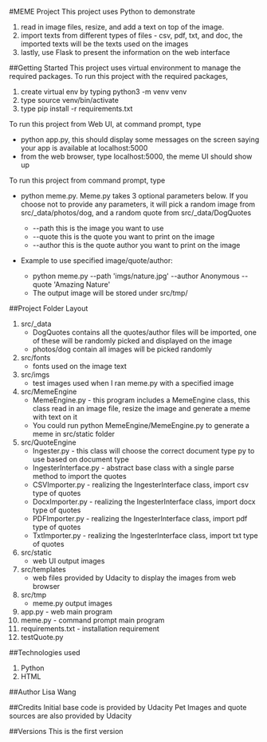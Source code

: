 #MEME Project
This project uses Python to demonstrate 
1. read in image files, resize, and add a text on top of the image.
2. import texts from different types of files - csv, pdf, txt, and doc, the imported texts will be the texts used on the images
3. lastly, use Flask to present the information on the web interface

##Getting Started
This project uses virtual environment to manage the required packages. To run this project with the required packages, 
1. create virtual env by typing python3 -m venv venv
2. type source venv/bin/activate
3. type pip install -r requirements.txt

To run this project from Web UI, at command prompt, type 
* python app.py, this should display some messages on the screen saying your app is available at localhost:5000 
* from the web browser, type localhost:5000, the meme UI should show up

To run this project from command prompt, type 
* python meme.py.  Meme.py takes 3 optional parameters below.  If you choose not to provide any parameters, it will pick a random image from src/_data/photos/dog, and a random quote from src/_data/DogQuotes
  * --path this is the image you want to use
  * --quote this is the quote you want to print on the image
  * --author this is the quote author you want to print on the image
  
* Example to use specified image/quote/author:
  * python meme.py --path 'imgs/nature.jpg' --author Anonymous --quote 'Amazing Nature'
  * The output image will be stored under src/tmp/

##Project Folder Layout 
1. src/_data
   * DogQuotes contains all the quotes/author files will be imported, one of these will be randomly picked and displayed on the image 
   * photos/dog contain all images will be picked randomly 
2. src/fonts
   * fonts used on the image text
3. src/imgs
   * test images used when I ran meme.py with a specified image
4. src/MemeEngine
   * MemeEngine.py - this program includes a MemeEngine class, this class read in an image file, resize the image and generate a meme with text on it
   * You could run python MemeEngine/MemeEngine.py to generate a meme in src/static folder
5. src/QuoteEngine
   * Ingester.py - this class will choose the correct document type py to use based on document type
   * IngesterInterface.py - abstract base class with a single parse method to import the quotes
   * CSVImporter.py - realizing the IngesterInterface class, import csv type of quotes
   * DocxImporter.py - realizing the IngesterInterface class, import docx type of quotes
   * PDFImporter.py - realizing the IngesterInterface class, import pdf type of quotes
   * TxtImporter.py - realizing the IngesterInterface class, import txt type of quotes
6. src/static
   * web UI output images
7. src/templates
   * web files provided by Udacity to display the images from web browser
8. src/tmp
   * meme.py output images
9. app.py - web main program
10. meme.py - command prompt main program
11. requirements.txt - installation requirement
12. testQuote.py

##Technologies used
1. Python
2. HTML

##Author
Lisa Wang

##Credits
Initial base code is provided by Udacity
Pet Images and quote sources are also provided by Udacity 

##Versions
This is the first version 

